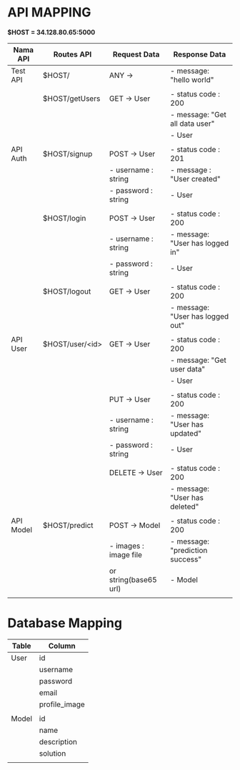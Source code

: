 # API MAPPING

**$HOST = 34.128.80.65:5000**

|  Nama API  |   Routes API          |     Request Data         |        Response Data             |
|------------|-----------------------|--------------------------|----------------------------------|
| Test API   | $HOST/                | ANY ->                   | - message: "hello world"         |
|            |                       |                          |                                  |
|            | $HOST/getUsers        | GET -> User              | - status code : 200              |
|            |                       |                          | - message: "Get all data user"   |
|            |                       |                          | - User                           |
|            |                       |                          |                                  |
| API Auth   | $HOST/signup          | POST -> User             | - status code : 201              |
|            |                       | - username : string      | - message : "User created"       |
|            |                       | - password : string      | - User                           |
|            |                       |                          |                                  |
|            | $HOST/login           | POST -> User             | - status code : 200              |
|            |                       | - username : string      | - message: "User has logged in"  |
|            |                       | - password : string      | - User                           |
|            |                       |                          |                                  |
|            | $HOST/logout          | GET -> User              | - status code : 200              |
|            |                       |                          | - message: "User has logged out" |
|            |                       |                          |                                  |
| API User   | $HOST/user/&lt;id&gt; | GET -> User              | - status code : 200              |
|            |                       |                          | - message: "Get user data"       |
|            |                       |                          | - User                           |
|            |                       |                          |                                  |
|            |                       | PUT  -> User             | - status code : 200              |
|            |                       | - username : string      | - message: "User has updated"    |
|            |                       | - password : string      | - User                           |
|            |                       |                          |                                  |
|            |                       | DELETE  -> User          | - status code : 200              |
|            |                       |                          | - message: "User has deleted"    |
|            |                       |                          |                                  |
| API Model  | $HOST/predict         | POST -> Model            | - status code : 200              |
|            |                       | - images : image file    | - message: "prediction success"  |
|            |                       |   or string(base65 url)  | - Model                          |
|            |                       |                          |                                  |

# Database Mapping

| Table |     Column     |
|-------|----------------|
| User  | id             |
|       | username       |
|       | password       |
|       | email          |
|       | profile_image  |
|       |                |
| Model | id             |
|       | name           |
|       | description    |
|       | solution       |
|       |                |
